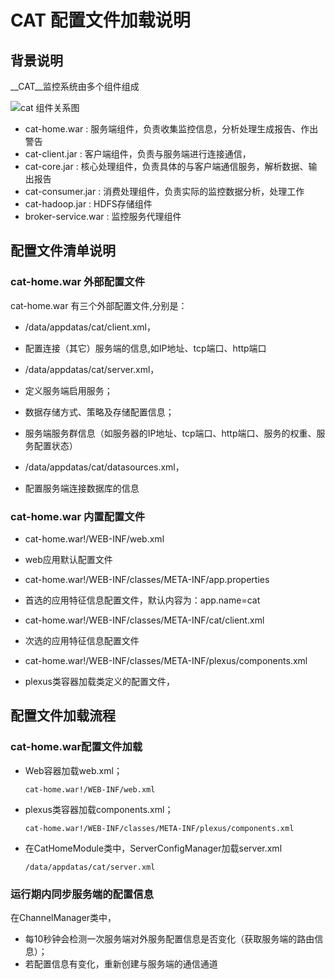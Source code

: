__CAT__ 配置文件加载说明
===

## 背景说明

__CAT__监控系统由多个组件组成

![cat 组件关系图](img/cat-cmp.jpg)

* cat-home.war : 服务端组件，负责收集监控信息，分析处理生成报告、作出警告
* cat-client.jar : 客户端组件，负责与服务端进行连接通信，
* cat-core.jar : 核心处理组件，负责具体的与客户端通信服务，解析数据、输出报告
* cat-consumer.jar : 消费处理组件，负责实际的监控数据分析，处理工作
* cat-hadoop.jar : HDFS存储组件
* broker-service.war : 监控服务代理组件


## 配置文件清单说明

### cat-home.war 外部配置文件

cat-home.war 有三个外部配置文件,分别是：

* /data/appdatas/cat/client.xml，
   
 * 配置连接（其它）服务端的信息,如IP地址、tcp端口、http端口

* /data/appdatas/cat/server.xml，

 * 定义服务端启用服务；
 * 数据存储方式、策略及存储配置信息；
 * 服务端服务群信息（如服务器的IP地址、tcp端口、http端口、服务的权重、服务配置状态）

* /data/appdatas/cat/datasources.xml，

 * 配置服务端连接数据库的信息
	
### cat-home.war 内置配置文件
* cat-home.war!/WEB-INF/web.xml
 * web应用默认配置文件

* cat-home.war!/WEB-INF/classes/META-INF/app.properties
 * 首选的应用特征信息配置文件，默认内容为：app.name=cat

* cat-home.war!/WEB-INF/classes/META-INF/cat/client.xml
 * 次选的应用特征信息配置文件

* cat-home.war!/WEB-INF/classes/META-INF/plexus/components.xml
 * plexus类容器加载类定义的配置文件，


## 配置文件加载流程

### cat-home.war配置文件加载

* Web容器加载web.xml；

   ```cat-home.war!/WEB-INF/web.xml```

* plexus类容器加载components.xml；

   ```cat-home.war!/WEB-INF/classes/META-INF/plexus/components.xml```

* 在CatHomeModule类中，ServerConfigManager加载server.xml

    ```/data/appdatas/cat/server.xml```


### 运行期内同步服务端的配置信息

在ChannelManager类中，

* 每10秒钟会检测一次服务端对外服务配置信息是否变化（获取服务端的路由信息）；
* 若配置信息有变化，重新创建与服务端的通信通道